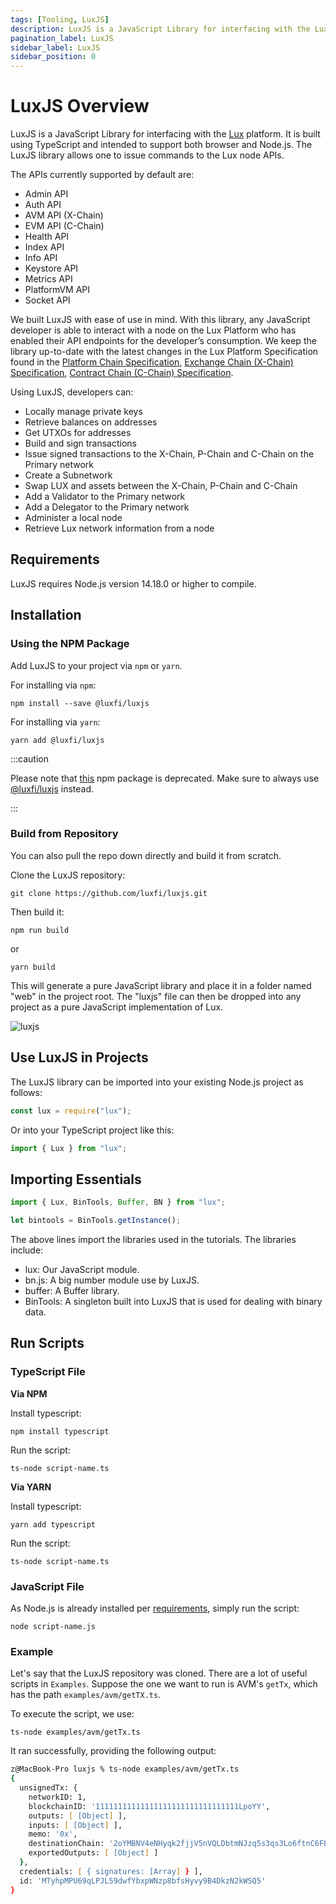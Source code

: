 ```yaml
---
tags: [Tooling, LuxJS]
description: LuxJS is a JavaScript Library for interfacing with the Lux platform. It is built using TypeScript and intended to support both browser and Node.js. The LuxJS library allows one to issue commands to the Lux node APIs.
pagination_label: LuxJS
sidebar_label: LuxJS
sidebar_position: 0
---
```


# LuxJS Overview

LuxJS is a JavaScript Library for interfacing with the
[Lux](/learn/lux/intro.md) platform. It is built using
TypeScript and intended to support both browser and Node.js. The LuxJS
library allows one to issue commands to the Lux node APIs.

The APIs currently supported by default are:

- Admin API
- Auth API
- AVM API (X-Chain)
- EVM API (C-Chain)
- Health API
- Index API
- Info API
- Keystore API
- Metrics API
- PlatformVM API
- Socket API

We built LuxJS with ease of use in mind. With this library, any JavaScript
developer is able to interact with a node on the Lux Platform who has
enabled their API endpoints for the developer’s consumption. We keep the library
up-to-date with the latest changes in the Lux Platform Specification found
in the [Platform Chain Specification](/reference/luxd/p-chain/api.md), [Exchange Chain (X-Chain) Specification](/reference/luxd/x-chain/api.md), [Contract Chain (C-Chain) Specification](/reference/luxd/c-chain/api.md).

Using LuxJS, developers can:

- Locally manage private keys
- Retrieve balances on addresses
- Get UTXOs for addresses
- Build and sign transactions
- Issue signed transactions to the X-Chain, P-Chain and C-Chain on the Primary network
- Create a Subnetwork
- Swap LUX and assets between the X-Chain, P-Chain and C-Chain
- Add a Validator to the Primary network
- Add a Delegator to the Primary network
- Administer a local node
- Retrieve Lux network information from a node

## Requirements

LuxJS requires Node.js version 14.18.0 or higher to compile.

## Installation

### Using the NPM Package

Add LuxJS to your project via `npm` or `yarn`.

For installing via `npm`:

`npm install --save @luxfi/luxjs`

For installing via `yarn`:

`yarn add @luxfi/luxjs`

:::caution

Please note that [this](https://www.npmjs.com/package/lux)
npm package is deprecated.
Make sure to always use
[@luxfi/luxjs](https://www.npmjs.com/package/@luxfi/luxjs)
instead.

:::

### Build from Repository

You can also pull the repo down directly and build it from scratch.

Clone the LuxJS repository:

`git clone https://github.com/luxfi/luxjs.git`

Then build it:

`npm run build`

or

`yarn build`

This will generate a pure JavaScript library and place it in a folder named
"web" in the project root. The "luxjs" file can then be dropped into any
project as a pure JavaScript implementation of Lux.

![luxjs](/img/luxjs/luxjs-1.png)

## Use LuxJS in Projects

The LuxJS library can be imported into your existing Node.js project as follows:

```ts
const lux = require("lux");
```

Or into your TypeScript project like this:

```ts
import { Lux } from "lux";
```

## Importing Essentials

```ts
import { Lux, BinTools, Buffer, BN } from "lux";

let bintools = BinTools.getInstance();
```

The above lines import the libraries used in the tutorials. The libraries include:

- lux: Our JavaScript module.
- bn.js: A big number module use by LuxJS.
- buffer: A Buffer library.
- BinTools: A singleton built into LuxJS that is used for dealing with binary data.

## Run Scripts

### TypeScript File

**Via NPM**

Install typescript:

`npm install typescript`

Run the script:

`ts-node script-name.ts`

**Via YARN**

Install typescript:

`yarn add typescript`

Run the script:

`ts-node script-name.ts`

### JavaScript File

As Node.js is already installed per [requirements](#requirements),
simply run the script:

`node script-name.js`

### Example

Let's say that the LuxJS repository was cloned. There are a lot of
useful scripts in `Examples`. Suppose the one we want to run is AVM's
`getTx`, which has the path `examples/avm/getTX.ts`.

To execute the script, we use:

`ts-node examples/avm/getTx.ts`

It ran successfully, providing the following output:

```zsh
z@MacBook-Pro luxjs % ts-node examples/avm/getTx.ts
{
  unsignedTx: {
    networkID: 1,
    blockchainID: '11111111111111111111111111111111LpoYY',
    outputs: [ [Object] ],
    inputs: [ [Object] ],
    memo: '0x',
    destinationChain: '2oYMBNV4eNHyqk2fjjV5nVQLDbtmNJzq5s3qs3Lo6ftnC6FByM',
    exportedOutputs: [ [Object] ]
  },
  credentials: [ { signatures: [Array] } ],
  id: 'MTyhpMPU69qLPJL59dwfYbxpWNzp8bfsHyvy9B4DkzN2kWSQ5'
}
```
